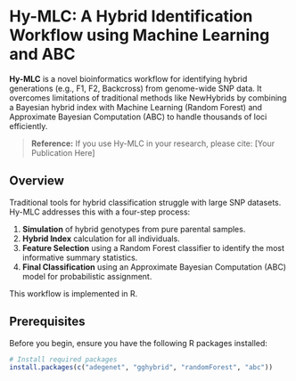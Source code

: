 # Hy-MLC: A Hybrid Identification Workflow using Machine Learning and ABC

**Hy-MLC** is a novel bioinformatics workflow for identifying hybrid generations (e.g., F1, F2, Backcross) from genome-wide SNP data. It overcomes limitations of traditional methods like NewHybrids by combining a Bayesian hybrid index with Machine Learning (Random Forest) and Approximate Bayesian Computation (ABC) to handle thousands of loci efficiently.

> **Reference:** If you use Hy-MLC in your research, please cite: [Your Publication Here]

## Overview

Traditional tools for hybrid classification struggle with large SNP datasets. Hy-MLC addresses this with a four-step process:
1.  **Simulation** of hybrid genotypes from pure parental samples.
2.  **Hybrid Index** calculation for all individuals.
3.  **Feature Selection** using a Random Forest classifier to identify the most informative summary statistics.
4.  **Final Classification** using an Approximate Bayesian Computation (ABC) model for probabilistic assignment.

This workflow is implemented in R.

## Prerequisites

Before you begin, ensure you have the following R packages installed:

```r
# Install required packages
install.packages(c("adegenet", "gghybrid", "randomForest", "abc"))
```

